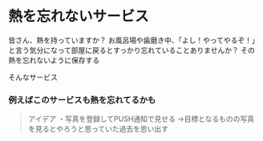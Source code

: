 # 熱を忘れないサービス

皆さん、熱を持っていますか？
お風呂場や歯磨き中、「よし！やってやるぞ！」と言う気分になって部屋に戻るとすっかり忘れていることありませんか？
その熱を忘れないように保存する

そんなサービス

### 例えばこのサービスも熱を忘れてるかも

>アイデア
>・写真を登録してPUSH通知で見せる
>→目標となるものの写真を見るとやろうと思っていた過去を思い出す